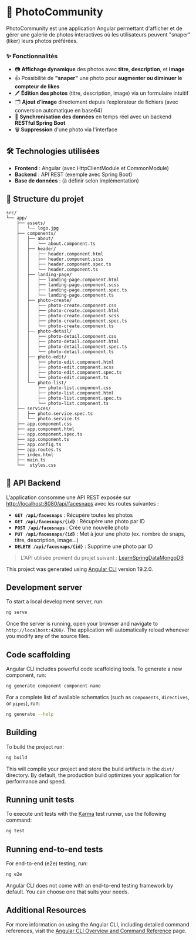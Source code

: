 # 📸 PhotoCommunity

PhotoCommunity est une application Angular permettant d'afficher et de gérer une galerie de photos interactives où les utilisateurs peuvent "snaper" (liker) leurs photos préférées.

### ✨ Fonctionnalités

- 📷 **Affichage dynamique** des photos avec **titre**, **description**, et **image**  
- 👍 Possibilité de **"snaper"** une photo pour **augmenter ou diminuer le compteur de likes**
- 🖊️ **Édition des photos** (titre, description, image) via un formulaire intuitif
- 🗂️ **Ajout d’image** directement depuis l’explorateur de fichiers (avec conversion automatique en base64)
- 🔄 **Synchronisation des données** en temps réel avec un backend **RESTful Spring Boot**
- 🗑️ **Suppression** d'une photo via l'interface

## 🛠️ Technologies utilisées

- **Frontend** : Angular (avec HttpClientModule et CommonModule)
- **Backend** : API REST (exemple avec Spring Boot)
- **Base de données** : (à définir selon implémentation)

## 📂 Structure du projet
```
src/
└── app/
    ├── assets/
    │   └── logo.jpg
    ├── components/
    │   ├── about/
    │   │   └── about.component.ts
    │   ├── header/
    │   │   ├── header.component.html
    │   │   ├── header.component.scss
    │   │   ├── header.component.spec.ts
    │   │   └── header.component.ts
    │   ├── landing-page/
    │   │   ├── landing-page.component.html
    │   │   ├── landing-page.component.scss
    │   │   ├── landing-page.component.spec.ts
    │   │   └── landing-page.component.ts
    │   ├── photo-create/
    │   │   ├── photo-create.component.css
    │   │   ├── photo-create.component.html
    │   │   ├── photo-create.component.scss
    │   │   ├── photo-create.component.spec.ts
    │   │   └── photo-create.component.ts
    │   ├── photo-detail/
    │   │   ├── photo-detail.component.css
    │   │   ├── photo-detail.component.html
    │   │   ├── photo-detail.component.spec.ts
    │   │   └── photo-detail.component.ts
    │   ├── photo-edit/
    │   │   ├── photo-edit.component.html
    │   │   ├── photo-edit.component.scss
    │   │   ├── photo-edit.component.spec.ts
    │   │   └── photo-edit.component.ts
    │   └── photo-list/
    │       ├── photo-list.component.css
    │       ├── photo-list.component.html
    │       ├── photo-list.component.spec.ts
    │       └── photo-list.component.ts
    ├── services/
    │   ├── photo.service.spec.ts
    │   └── photo.service.ts
    ├── app.component.css
    ├── app.component.html
    ├── app.component.spec.ts
    ├── app.component.ts
    ├── app.config.ts
    ├── app.routes.ts
    ├── index.html
    ├── main.ts
    └──  styles.css
```

## 🔧 API Backend

L'application consomme une API REST exposée sur [http://localhost:8080/api/facesnaps](http://localhost:8080/api/facesnaps) avec les routes suivantes :

- **`GET /api/facesnaps`** : Récupère toutes les photos  
- **`GET /api/facesnaps/{id}`** : Récupère une photo par ID  
- **`POST /api/facesnaps`** : Crée une nouvelle photo  
- **`PUT /api/facesnaps/{id}`** : Met à jour une photo (ex. nombre de snaps, titre, description, image...)  
- **`DELETE /api/facesnaps/{id}`** : Supprime une photo par ID  

> L'API utilisée provient du projet suivant : [LearnSpringDataMongoDB](https://github.com/HamCam203/LearnSpringDataMongoDB)


This project was generated using [Angular CLI](https://github.com/angular/angular-cli) version 19.2.0.

## Development server

To start a local development server, run:

```bash
ng serve
```

Once the server is running, open your browser and navigate to `http://localhost:4200/`. The application will automatically reload whenever you modify any of the source files.

## Code scaffolding

Angular CLI includes powerful code scaffolding tools. To generate a new component, run:

```bash
ng generate component component-name
```

For a complete list of available schematics (such as `components`, `directives`, or `pipes`), run:

```bash
ng generate --help
```

## Building

To build the project run:

```bash
ng build
```

This will compile your project and store the build artifacts in the `dist/` directory. By default, the production build optimizes your application for performance and speed.

## Running unit tests

To execute unit tests with the [Karma](https://karma-runner.github.io) test runner, use the following command:

```bash
ng test
```

## Running end-to-end tests

For end-to-end (e2e) testing, run:

```bash
ng e2e
```

Angular CLI does not come with an end-to-end testing framework by default. You can choose one that suits your needs.

## Additional Resources

For more information on using the Angular CLI, including detailed command references, visit the [Angular CLI Overview and Command Reference](https://angular.dev/tools/cli) page.
